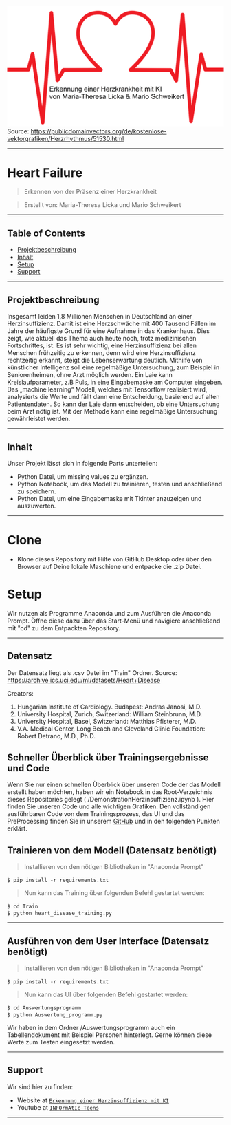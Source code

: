 
![logo](https://github.com/MareSeestern/HeartFailure/blob/master/res/Logo_neu.jpg?raw=true)
Source: <a href="https://publicdomainvectors.org/de/kostenlose-vektorgrafiken/Herzrhythmus/51530.html">https://publicdomainvectors.org/de/kostenlose-vektorgrafiken/Herzrhythmus/51530.html</a>

---

# Heart Failure

> Erkennen von der Präsenz einer Herzkrankheit

> Erstellt von: Maria-Theresa Licka und Mario Schweikert

---

## Table of Contents 

- [Projektbeschreibung](#Projektschreibung)
- [Inhalt](#Inhalt)
- [Setup](#Setup)
- [Support](#Support)

---

## Projektbeschreibung

Insgesamt leiden 1,8 Millionen Menschen in Deutschland an einer Herzinsuffizienz. Damit ist eine Herzschwäche mit 400 Tausend Fällen im Jahre der häufigste Grund für eine Aufnahme in das Krankenhaus. Dies zeigt, wie aktuell das Thema auch heute noch, trotz medizinischen Fortschrittes, ist.  Es ist sehr wichtig, eine Herzinsuffizienz bei allen Menschen frühzeitig  zu erkennen, denn wird eine Herzinsuffizienz rechtzeitig erkannt, steigt die Lebenserwartung deutlich. Mithilfe von künstlicher Intelligenz soll eine regelmäßige Untersuchung, zum Beispiel in Seniorenheimen, ohne Arzt möglich werden. Ein Laie kann Kreislaufparameter, z.B Puls, in eine Eingabemaske am Computer eingeben. Das „machine learning“ Modell, welches mit Tensorflow realisiert wird, analysierts die Werte und fällt dann eine Entscheidung, basierend auf alten Patientendaten. So kann der Laie dann entscheiden, ob eine Untersuchung beim Arzt nötig ist. Mit der Methode kann eine regelmäßige Untersuchung gewährleistet werden. 

---

## Inhalt

Unser Projekt lässt sich in folgende Parts unterteilen:
- Python Datei, um missing values zu ergänzen.
- Python Notebook, um das Modell zu trainieren, testen und anschließend zu speichern.
- Python Datei, um eine Eingabemaske mit Tkinter anzuzeigen und auszuwerten.

---
# Clone

- Klone dieses Repository mit Hilfe von GitHub Desktop oder über den Browser auf Deine lokale Maschiene und entpacke die .zip Datei.

# Setup

Wir nutzen als Programme Anaconda und zum Ausführen die Anaconda Prompt. Öffne diese dazu über das Start-Menü und navigiere anschließend mit "cd" zu dem Entpackten Repository.


---
## Datensatz
Der Datensatz liegt als .csv Datei im "Train" Ordner. Source: <a href="https://archive.ics.uci.edu/ml/datasets/Heart+Disease">https://archive.ics.uci.edu/ml/datasets/Heart+Disease</a>

Creators:

1. Hungarian Institute of Cardiology. Budapest: Andras Janosi, M.D.
2. University Hospital, Zurich, Switzerland: William Steinbrunn, M.D.
3. University Hospital, Basel, Switzerland: Matthias Pfisterer, M.D.
4. V.A. Medical Center, Long Beach and Cleveland Clinic Foundation: Robert Detrano, M.D., Ph.D. 

## Schneller Überblick über Trainingsergebnisse und Code

Wenn Sie nur einen schnellen Überblick über unseren Code der das Modell erstellt haben möchten, haben wir ein Notebook in das Root-Verzeichnis dieses Repositories gelegt ( /DemonstrationHerzinsuffizienz.ipynb ). Hier finden Sie unseren Code und alle wichtigen Grafiken. Den vollständigen ausführbaren Code von dem Trainingsprozess, das UI und das PreProcessing finden Sie in unserem <a href="https://github.com/MareSeestern/HeartFailure">GitHub</a>
 und in den folgenden Punkten erklärt.


## Trainieren von dem Modell (Datensatz benötigt)

> Installieren von den nötigen Bibliotheken in "Anaconda Prompt"

```shell
$ pip install -r requirements.txt
```

> Nun kann das Training über folgenden Befehl gestartet werden:

```shell
$ cd Train
$ python heart_disease_training.py
```

---

## Ausführen von dem User Interface (Datensatz benötigt)

> Installieren von den nötigen Bibliotheken in "Anaconda Prompt"

```shell
$ pip install -r requirements.txt
```

> Nun kann das UI über folgenden Befehl gestartet werden:

```shell
$ cd Auswertungsprogramm
$ python Auswertung_programm.py
```
Wir haben in dem Ordner /Auswertungsprogramm auch ein Tabellendokument mit Beispiel Personen hinterlegt. Gerne können diese Werte zum Testen eingesetzt werden.

---
## Support

Wir sind hier zu finden:

- Website at <a href="https://matheli.github.io/Herzinsuffizienz/" target="_blank">`Erkennung einer Herzinsuffizienz mit KI`</a>
- Youtube at <a href="https://www.youtube.com/channel/UCsGZt4UtInZ01tBjM1B-FbQ?view_as=subscriber" target="_blank">`INFOrmAtIc Teens`</a>


---


